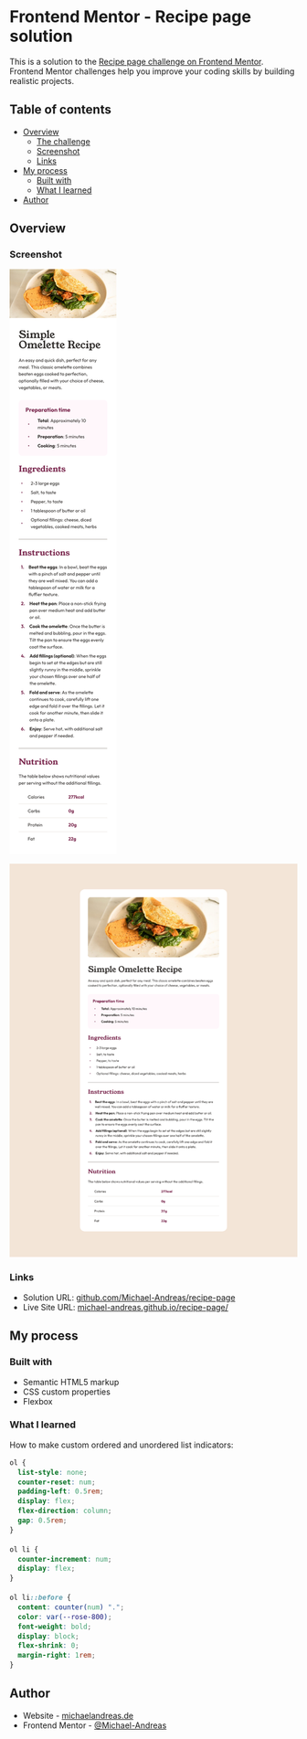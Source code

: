 # Frontend Mentor - Recipe page solution

This is a solution to the [Recipe page challenge on Frontend Mentor](https://www.frontendmentor.io/challenges/recipe-page-KiTsR8QQKm). Frontend Mentor challenges help you improve your coding skills by building realistic projects.

## Table of contents

- [Overview](#overview)
  - [The challenge](#the-challenge)
  - [Screenshot](#screenshot)
  - [Links](#links)
- [My process](#my-process)
  - [Built with](#built-with)
  - [What I learned](#what-i-learned)
- [Author](#author)

## Overview

### Screenshot

![](./assets/images/Screenshot%20Mobile.png)

![](./assets/images/Screenshot%20Desktop.png)

### Links

- Solution URL: [github.com/Michael-Andreas/recipe-page](https://github.com/Michael-Andreas/recipe-page)
- Live Site URL: [michael-andreas.github.io/recipe-page/](https://michael-andreas.github.io/recipe-page/)

## My process

### Built with

- Semantic HTML5 markup
- CSS custom properties
- Flexbox

### What I learned

How to make custom ordered and unordered list indicators:

```css
ol {
  list-style: none;
  counter-reset: num;
  padding-left: 0.5rem;
  display: flex;
  flex-direction: column;
  gap: 0.5rem;
}

ol li {
  counter-increment: num;
  display: flex;
}

ol li::before {
  content: counter(num) ".";
  color: var(--rose-800);
  font-weight: bold;
  display: block;
  flex-shrink: 0;
  margin-right: 1rem;
}
```

## Author

- Website - [michaelandreas.de](https://michaelandreas.de)
- Frontend Mentor - [@Michael-Andreas](https://www.frontendmentor.io/profile/Michael-Andreas)
